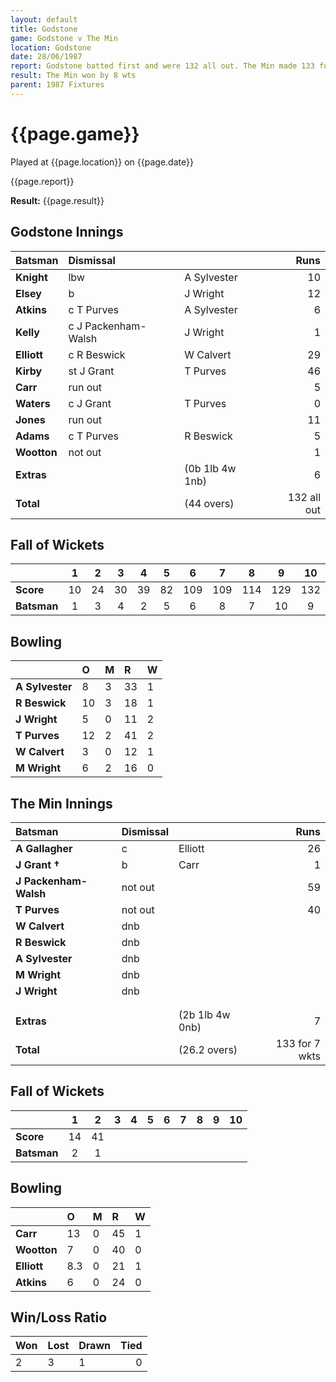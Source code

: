 ```yaml
---
layout: default
title: Godstone
game: Godstone v The Min
location: Godstone
date: 28/06/1987
report: Godstone batted first and were 132 all out. The Min made 133 for 2 wkts in reply
result: The Min won by 8 wts
parent: 1987 Fixtures
---
```


# {{page.game}}

Played at {{page.location}} on {{page.date}}

{{page.report}}

**Result:** {{page.result}}

## Godstone Innings

| Batsman | Dismissal |  | Runs |
|:---|:---|---|---:|
| **Knight** | lbw | A Sylvester | 10 | 
| **Elsey** | b | J Wright | 12 | 
| **Atkins** | c T Purves | A Sylvester | 6 |
| **Kelly** | c J Packenham-Walsh | J Wright | 1 | 
| **Elliott** | c R Beswick | W Calvert | 29 | 
| **Kirby** | st J Grant | T Purves  | 46 |
| **Carr** | run out |  | 5 | 
| **Waters** | c J Grant | T Purves | 0 |
| **Jones** | run out |  | 11 |  
| **Adams** | c T Purves | R Beswick | 5 | 
| **Wootton** | not out |  | 1 |
| **Extras** | | (0b 1lb 4w 1nb) | 6 | 
| **Total** | | (44 overs) | 132 all out | 

## Fall of Wickets

| | 1 | 2 | 3 | 4 | 5 | 6 | 7 | 8 | 9 | 10 |
|---|:---:|:---:|:---:|:---:|:---:|:---:|:---:|:---:|:---:|:---:|
| **Score** | 10 | 24 | 30 | 39 | 82 | 109 | 109 | 114 | 129 | 132 |
| **Batsman** | 1 | 3 | 4 | 2 | 5 | 6 | 8 | 7 | 10 | 9 |

## Bowling

| | O | M | R | W |
|---|:---|:---|:---|:---|
| **A Sylvester** | 8 | 3 | 33 | 1 | 
| **R Beswick** | 10 | 3 | 18 | 1 | 
| **J Wright** | 5 | 0 | 11 | 2 | 
| **T Purves** | 12 | 2 | 41 | 2 | 
| **W Calvert** | 3 | 0 | 12 | 1 |
| **M Wright** | 6 | 2 | 16 | 0 |

## The Min Innings

| Batsman | Dismissal |  | Runs |
|:---|:---|---|---:|
| **A Gallagher** | c | Elliott | 26 | 
| **J Grant &#8224;** | b | Carr | 1 | 
| **J Packenham-Walsh** | not out |  | 59 | 
| **T Purves** | not out |  | 40 | 
| **W Calvert** | dnb  |  |  | 
| **R Beswick** | dnb  |  |  | 
| **A Sylvester** | dnb  |  |  |
| **M Wright** | dnb  |  |  | 
| **J Wright** | dnb  |  |  | 
|  |  |  |  | 
|  |  |  |  |
| **Extras** | | (2b 1lb 4w 0nb) | 7 | 
| **Total** | | (26.2 overs) | 133 for 7 wkts | 

## Fall of Wickets

| | 1 | 2 | 3 | 4 | 5 | 6 | 7 | 8 | 9 | 10 |
|---|:---:|:---:|:---:|:---:|:---:|:---:|:---:|:---:|:---:|:---:|
| **Score** | 14 | 41 |  |  |  |  |  |  |  |  | 
| **Batsman** | 2 | 1 |  |  |  |  |  |  |  |  | 

## Bowling

| | O | M | R | W |
|---|:---|:---|:---|:---|
| **Carr** | 13 | 0 | 45 | 1 | 
| **Wootton** | 7 | 0 | 40 | 0 | 
| **Elliott** | 8.3 | 0 | 21 | 1 |
| **Atkins** | 6 | 0 | 24 | 0 |

## Win/Loss Ratio

| Won | Lost | Drawn | Tied |
|:---|:---|:---|---:|
| 2 | 3 | 1 | 0 |